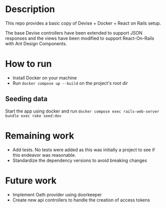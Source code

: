 # Description

This repo provides a basic copy of Devise + Docker + React on Rails setup.

The base Devise controllers have been extended to support JSON responses and the views have been modified
to support React-On-Rails with Ant Design Components.

# How to run

- Install Docker on your machine
- Run `docker compose up --build` on the project's root dir

## Seeding data

Start the app using docker and run `docker compose exec rails-web-server bundle exec rake seed:dev`

# Remaining work

- Add tests. No tests were added as this was initially a project to see if this endeavor was reasonable.
- Standardize the dependency versions to avoid breaking changes

# Future work

- Implement Oath provider using doorkeeper
- Create new api controllers to handle the creation of access tokens
